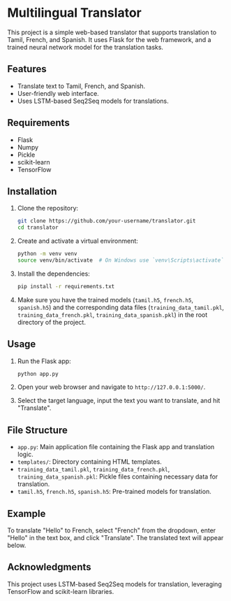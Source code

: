 
# Multilingual Translator

This project is a simple web-based translator that supports translation to Tamil, French, and Spanish. It uses Flask for the web framework, and a trained neural network model for the translation tasks.

## Features
- Translate text to Tamil, French, and Spanish.
- User-friendly web interface.
- Uses LSTM-based Seq2Seq models for translations.

## Requirements
- Flask
- Numpy
- Pickle
- scikit-learn
- TensorFlow

## Installation
1. Clone the repository:
    ```bash
    git clone https://github.com/your-username/translator.git
    cd translator
    ```

2. Create and activate a virtual environment:
    ```bash
    python -m venv venv
    source venv/bin/activate  # On Windows use `venv\Scripts\activate`
    ```

3. Install the dependencies:
    ```bash
    pip install -r requirements.txt
    ```

4. Make sure you have the trained models (`tamil.h5`, `french.h5`, `spanish.h5`) and the corresponding data files (`training_data_tamil.pkl`, `training_data_french.pkl`, `training_data_spanish.pkl`) in the root directory of the project.

## Usage
1. Run the Flask app:
    ```bash
    python app.py
    ```

2. Open your web browser and navigate to `http://127.0.0.1:5000/`.

3. Select the target language, input the text you want to translate, and hit "Translate".

## File Structure
- `app.py`: Main application file containing the Flask app and translation logic.
- `templates/`: Directory containing HTML templates.
- `training_data_tamil.pkl`, `training_data_french.pkl`, `training_data_spanish.pkl`: Pickle files containing necessary data for translation.
- `tamil.h5`, `french.h5`, `spanish.h5`: Pre-trained models for translation.

## Example
To translate "Hello" to French, select "French" from the dropdown, enter "Hello" in the text box, and click "Translate". The translated text will appear below.

## Acknowledgments
This project uses LSTM-based Seq2Seq models for translation, leveraging TensorFlow and scikit-learn libraries.



